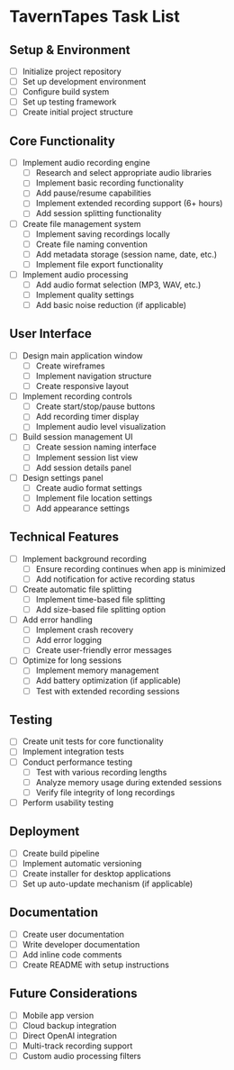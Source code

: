 # TavernTapes Task List

## Setup & Environment
- [ ] Initialize project repository
- [ ] Set up development environment
- [ ] Configure build system
- [ ] Set up testing framework
- [ ] Create initial project structure

## Core Functionality
- [ ] Implement audio recording engine
  - [ ] Research and select appropriate audio libraries
  - [ ] Implement basic recording functionality
  - [ ] Add pause/resume capabilities
  - [ ] Implement extended recording support (6+ hours)
  - [ ] Add session splitting functionality
- [ ] Create file management system
  - [ ] Implement saving recordings locally
  - [ ] Create file naming convention
  - [ ] Add metadata storage (session name, date, etc.)
  - [ ] Implement file export functionality
- [ ] Implement audio processing
  - [ ] Add audio format selection (MP3, WAV, etc.)
  - [ ] Implement quality settings
  - [ ] Add basic noise reduction (if applicable)

## User Interface
- [ ] Design main application window
  - [ ] Create wireframes
  - [ ] Implement navigation structure
  - [ ] Create responsive layout
- [ ] Implement recording controls
  - [ ] Create start/stop/pause buttons
  - [ ] Add recording timer display
  - [ ] Implement audio level visualization
- [ ] Build session management UI
  - [ ] Create session naming interface
  - [ ] Implement session list view
  - [ ] Add session details panel
- [ ] Design settings panel
  - [ ] Create audio format settings
  - [ ] Implement file location settings
  - [ ] Add appearance settings

## Technical Features
- [ ] Implement background recording
  - [ ] Ensure recording continues when app is minimized
  - [ ] Add notification for active recording status
- [ ] Create automatic file splitting
  - [ ] Implement time-based file splitting
  - [ ] Add size-based file splitting option
- [ ] Add error handling
  - [ ] Implement crash recovery
  - [ ] Add error logging
  - [ ] Create user-friendly error messages
- [ ] Optimize for long sessions
  - [ ] Implement memory management
  - [ ] Add battery optimization (if applicable)
  - [ ] Test with extended recording sessions

## Testing
- [ ] Create unit tests for core functionality
- [ ] Implement integration tests
- [ ] Conduct performance testing
  - [ ] Test with various recording lengths
  - [ ] Analyze memory usage during extended sessions
  - [ ] Verify file integrity of long recordings
- [ ] Perform usability testing

## Deployment
- [ ] Create build pipeline
- [ ] Implement automatic versioning
- [ ] Create installer for desktop applications
- [ ] Set up auto-update mechanism (if applicable)

## Documentation
- [ ] Create user documentation
- [ ] Write developer documentation
- [ ] Add inline code comments
- [ ] Create README with setup instructions

## Future Considerations
- [ ] Mobile app version
- [ ] Cloud backup integration
- [ ] Direct OpenAI integration
- [ ] Multi-track recording support
- [ ] Custom audio processing filters
